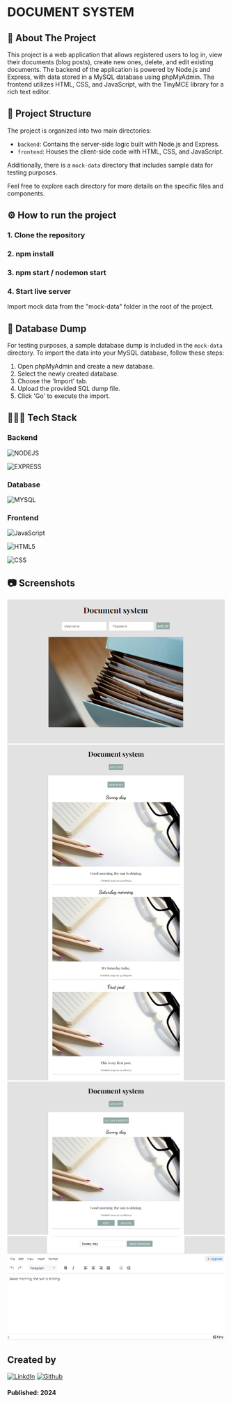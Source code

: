 # DOCUMENT SYSTEM

## 📄 About The Project 
This project is a web application that allows registered users to log in, view their documents (blog posts), create new ones, delete, and edit existing documents. The backend of the application is powered by Node.js and Express, with data stored in a MySQL database using phpMyAdmin. The frontend utilizes HTML, CSS, and JavaScript, with the TinyMCE library for a rich text editor.

## 📁 Project Structure

The project is organized into two main directories:

- `backend`: Contains the server-side logic built with Node.js and Express.
- `frontend`: Houses the client-side code with HTML, CSS, and JavaScript.

Additionally, there is a `mock-data` directory that includes sample data for testing purposes.

Feel free to explore each directory for more details on the specific files and components.

## ⚙️ How to run the project
### 1. Clone the repository
### 2. npm install
### 3. npm start / nodemon start
### 4. Start live server
Import mock data from the "mock-data" folder in the root of the project.

## 📂 Database Dump

For testing purposes, a sample database dump is included in the `mock-data` directory. To import the data into your MySQL database, follow these steps:

1. Open phpMyAdmin and create a new database.
2. Select the newly created database.
3. Choose the 'Import' tab.
4. Upload the provided SQL dump file.
5. Click 'Go' to execute the import.

## 👨🏻‍💻 Tech Stack
### Backend

![NODEJS](https://img.shields.io/badge/Node%20js-339933?style=for-the-badge&logo=nodedotjs&logoColor=white)

![EXPRESS](https://img.shields.io/badge/Express%20js-000000?style=for-the-badge&logo=express&logoColor=white)

### Database

![MYSQL](https://img.shields.io/badge/MySQL-005C84?style=for-the-badge&logo=mysql&logoColor=white)

### Frontend

![JavaScript](https://img.shields.io/badge/JavaScript-323330?style=for-the-badge&logo=javascript&logoColor=F7DF1E)

![HTML5](https://img.shields.io/badge/HTML5-E34F26?style=for-the-badge&logo=html5&logoColor=white)

![CSS](https://img.shields.io/badge/CSS3-1572B6?style=for-the-badge&logo=css3&logoColor=white)

## 📷 Screenshots

<img src="frontend/images/login-page.png" width="500">
<img src="frontend/images/all-documents.png" width="500">
<img src="frontend/images/one-document.png" width="500">
<img src="frontend/images/edit.png" width="500">

## Created by

[![LinkdIn](https://img.shields.io/badge/-0077B5?style=for-the-badge&logo=linkedin&logoColor=white)](https://www.linkedin.com/in/rebecka-g%C3%B6thlin-963037280/)
[![Github](https://img.shields.io/badge/Rebecka%20Göthlin-100000?style=for-the-badge&logo=github&logoColor=white)](https://github.com/RebeckaGothlin)

#### Published: 2024
